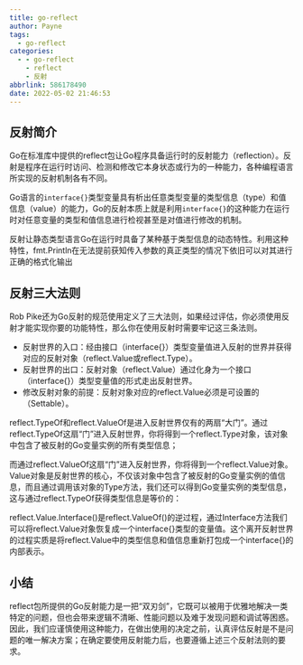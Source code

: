 ```yaml
---
title: go-reflect
author: Payne
tags:
  - go-reflect
categories:
  - - go-reflect
    - reflect
    - 反射
abbrlink: 586178490
date: 2022-05-02 21:46:53
---
```


## 反射简介

Go在标准库中提供的reflect包让Go程序具备运行时的反射能力（reflection）。反射是程序在运行时访问、检测和修改它本身状态或行为的一种能力，各种编程语言所实现的反射机制各有不同。

Go语言的`interface{}`类型变量具有析出任意类型变量的类型信息（type）和值信息（value）的能力，Go的反射本质上就是利用`interface{}`的这种能力在运行时对任意变量的类型和值信息进行检视甚至是对值进行修改的机制。

反射让静态类型语言Go在运行时具备了某种基于类型信息的动态特性。利用这种特性，fmt.Println在无法提前获知传入参数的真正类型的情况下依旧可以对其进行正确的格式化输出

## 反射三大法则

Rob Pike还为Go反射的规范使用定义了三大法则，如果经过评估，你必须使用反射才能实现你要的功能特性，那么你在使用反射时需要牢记这三条法则。
* 反射世界的入口：经由接口（interface{}）类型变量值进入反射的世界并获得对应的反射对象（reflect.Value或reflect.Type）。
* 反射世界的出口：反射对象（reflect.Value）通过化身为一个接口（interface{}）类型变量值的形式走出反射世界。
* 修改反射对象的前提：反射对象对应的reflect.Value必须是可设置的（Settable）。



reflect.TypeOf和reflect.ValueOf是进入反射世界仅有的两扇“大门”。通过reflect.TypeOf这扇“门”进入反射世界，你将得到一个reflect.Type对象，该对象中包含了被反射的Go变量实例的所有类型信息；

而通过reflect.ValueOf这扇“门”进入反射世界，你将得到一个reflect.Value对象。Value对象是反射世界的核心，不仅该对象中包含了被反射的Go变量实例的值信息，而且通过调用该对象的Type方法，我们还可以得到Go变量实例的类型信息，这与通过reflect.TypeOf获得类型信息是等价的：



reflect.Value.Interface()是reflect.ValueOf()的逆过程，通过Interface方法我们可以将reflect.Value对象恢复成一个interface{}类型的变量值。这个离开反射世界的过程实质是将reflect.Value中的类型信息和值信息重新打包成一个interface{}的内部表示。



## 小结

reflect包所提供的Go反射能力是一把“双刃剑”，它既可以被用于优雅地解决一类特定的问题，但也会带来逻辑不清晰、性能问题以及难于发现问题和调试等困惑。
因此，我们应谨慎使用这种能力，在做出使用的决定之前，认真评估反射是不是问题的唯一解决方案；在确定要使用反射能力后，也要遵循上述三个反射法则的要求。









